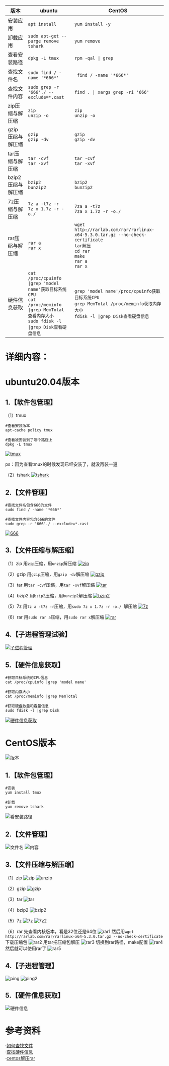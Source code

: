|      版本    | ubuntu                 | CentOS     |
| ---        |    ----              |          ---   |
| 安装应用      | ```apt install```        | ```yum install -y```   |
| 卸载应用      |```sudo apt-get --purge remove tshark```        | ```yum remove ```     |
|查看安装路径|```dpkg -L tmux```|```rpm -qal \| grep ``` |
|查找文件名|```sudo find / -name '*666*'```|``` find / -name '*666*'```|
|查找文件内容|```sudo grep -r '666'./ --exclude=*.cast```|```find . \| xargs grep -ri '666'```|
|zip压缩与解压缩|```zip ```<br>```unzip -o```|```zip```<br>```unzip -o```|
|gzip压缩与解压缩|```gzip```<br>```gzip -dv```|```gzip```<br>```gzip -dv```|
|tar压缩与解压缩|```tar -cvf```<br>```tar -xvf```|```tar -cvf```<br>```tar -xvf```|
|bzip2压缩与解压缩|```bzip2```<br>```bunzip2```|```bzip2```<br>```bunzip2```|
|7z压缩与解压缩|```7z a -t7z -r```<br>```7z x 1.7z -r -o./```|```7za a -t7z ```<br>```7za x 1.7z -r -o./```|
|rar压缩与解压缩|```rar a```<br>```rar x```|```wget http://rarlab.com/rar/rarlinux-x64-5.3.0.tar.gz --no-check-certificate```<br>```tar解压```<br>```cd rar```<br>```make```<br>```rar a ```<br>```rar x```|
|硬件信息获取|```cat /proc/cpuinfo \|grep 'model name'获取目标系统CPU```<br>```cat /proc/meminfo \|grep MemTotal 查看内存大小```<br>```sudo fdisk -l \|grep Disk查看硬盘信息```|```grep 'model name'/proc/cpuinfo获取目标系统CPU```<br>```grep MemTotal /proc/meminfo获取内存大小```<br>```fdisk -l \|grep Disk查看硬盘信息```|

# 详细内容：
# ubuntu20.04版本
## 1.【软件包管理】
（1）tmux
```
#查看安装版本
apt-cache policy tmux
```
```
#查看被安装到了哪个路径上
dpkg -L tmux
```
[![tmux](https://asciinema.org/a/tvqAXSLyC4NX0zps4OWv6Pz0B.svg)](https://asciinema.org/a/tvqAXSLyC4NX0zps4OWv6Pz0B)

 ps：因为查看tmux的时候发现已经安装了，就没再装一遍

（2）tshark
[![tshark](https://asciinema.org/a/v4kQS2ymIa3C3RVkuN96cEU6K.svg)](https://asciinema.org/a/v4kQS2ymIa3C3RVkuN96cEU6K)

## 2.【文件管理】
```
#查找文件名包含666的文件
sudo find / -name '*666*'
```
```
#查找文件内容包含666的文件
sudo grep -r '666'./ --exclude=*.cast
```
[![666](https://asciinema.org/a/3BC5lYph9DG0oi2WZbVEUosiF.svg)](https://asciinema.org/a/3BC5lYph9DG0oi2WZbVEUosiF)

## 3.【文件压缩与解压缩】

（1）zip
用```zip```压缩，用```unzip```解压缩
[![zip](https://asciinema.org/a/2p2wtCbPJjvS6P1OWqNmqzUgG.svg)](https://asciinema.org/a/2p2wtCbPJjvS6P1OWqNmqzUgG)

（2）gzip
用```gzip```压缩，用```gzip -dv```解压缩
[![gzip](https://asciinema.org/a/KThm8ajbFznwNNRqH6cOneiBD.svg)](https://asciinema.org/a/KThm8ajbFznwNNRqH6cOneiBD)

（3）tar
用```tar -cvf```压缩，用```tar -xvf```解压缩
[![tar](https://asciinema.org/a/c9Z44efrhqNZQAD9aPJRp7JFb.svg)](https://asciinema.org/a/c9Z44efrhqNZQAD9aPJRp7JFb)

（4）bzip2
用```bzip2```压缩，用```bunzip2```解压缩
[![bzip2](https://asciinema.org/a/ZHoSoDuZYAmscXIv9t5LPb7wd.svg)](https://asciinema.org/a/ZHoSoDuZYAmscXIv9t5LPb7wd)

（5）7z
用```7z a -t7z -r```压缩，用```sudo 7z x 1.7z -r -o./ ```解压缩
[![7z](https://asciinema.org/a/yIHBeasVJ4ves6WXnBn4DhFk5.svg)](https://asciinema.org/a/yIHBeasVJ4ves6WXnBn4DhFk5)

（6）rar
用```sudo rar a```压缩，用```sudo rar x```解压缩
[![rar](https://asciinema.org/a/mLt70cv980FAaHpKogWhm5KJ1.svg)](https://asciinema.org/a/mLt70cv980FAaHpKogWhm5KJ1)

## 4.【子进程管理试验】
[![子进程管理](https://asciinema.org/a/z4H6os6Gyj8wImGuri45MMx3e.svg)](https://asciinema.org/a/z4H6os6Gyj8wImGuri45MMx3e)

## 5.【硬件信息获取】
```
#获取目标系统的CPU信息
cat /proc/cpuinfo |grep 'model name'
```
```
#获取内存大小
cat /proc/meminfo |grep MemTotal 
```
```
#获取硬盘数量和容量信息
sudo fdisk -l |grep Disk
```
[![硬件信息获取](https://asciinema.org/a/EGPnZHPLj05TlaTjTsFW5O5bo.svg)](https://asciinema.org/a/EGPnZHPLj05TlaTjTsFW5O5bo)

# CentOS版本
![版本](https://user-images.githubusercontent.com/74172793/158055777-add0e4b9-d521-4853-89a6-30654886742a.png)

## 1.【软件包管理】
```
#安装
yum install tmux
```
```
#卸载
yum remove tshark
```
![看安装路径](https://user-images.githubusercontent.com/74172793/158056603-0e875cb5-c58b-4a85-9307-2b69ac21b67f.png)


## 2.【文件管理】
![文件名](https://user-images.githubusercontent.com/74172793/158056614-27a69dc6-b6b0-4793-ba08-7e7bb3d02620.png)
![内容](https://user-images.githubusercontent.com/74172793/158056618-20dcbb07-4705-4c64-9e33-d9711111336c.png)

## 3.【文件压缩与解压缩】

（1）zip
![zip](https://user-images.githubusercontent.com/74172793/158056630-2dbd3cac-e199-4a64-9821-048f35a6da8f.png)
![unzip](https://user-images.githubusercontent.com/74172793/158056642-fd3790fb-f42e-45b2-962e-de236d1bbd10.png)

（2）gzip
![gzip](https://user-images.githubusercontent.com/74172793/158056657-e822db6f-f49f-406b-b407-ae2fb41b6cf1.png)

（3）tar
![tar](https://user-images.githubusercontent.com/74172793/158056667-fed677e9-0ad3-4c17-842e-43f038047775.png)

（4）bzip2
![bzip2](https://user-images.githubusercontent.com/74172793/158056675-bfb399c3-f2c3-4b4d-870a-a93f19efb559.png)

（5）7z
![7z](https://user-images.githubusercontent.com/74172793/158056682-a84b355b-6712-4800-91c2-69b3a14ef4e3.png)
![7z2](https://user-images.githubusercontent.com/74172793/158056684-a4cab255-7cd5-4d54-b69c-a3a3eddbeb83.png)

（6）rar
先查看内核版本，看是32位还是64位
![rar1](https://user-images.githubusercontent.com/74172793/158056690-19b6239f-f99a-4fd0-bee3-3aff945f0033.png)
然后用```wget http://rarlab.com/rar/rarlinux-x64-5.3.0.tar.gz --no-check-certificate```下载压缩包
![rar2](https://user-images.githubusercontent.com/74172793/158056691-e35d9956-229c-49c4-8f94-59ef7e012923.png)
用tar把压缩包解压
![rar3](https://user-images.githubusercontent.com/74172793/158056692-3d9b6d36-6add-442a-9593-1cd0441a6bf4.png)
切换到rar路径，make配置
![rar4](https://user-images.githubusercontent.com/74172793/158056693-e52a8c9c-48dd-423c-b780-0633676a08bd.png)
然后就可以使用rar了
![rar5](https://user-images.githubusercontent.com/74172793/158056694-3b21789d-0f3a-44b0-9076-4cb88155d9e2.png)

## 4.【子进程管理】
![ping](https://user-images.githubusercontent.com/74172793/158056708-8cec3641-2e63-47e0-b042-050baa5f38a3.png)
![ping2](https://user-images.githubusercontent.com/74172793/158056709-a8598998-eefb-45bd-aba9-76724dac0ee3.png)

## 5.【硬件信息获取】
![硬件信息](https://user-images.githubusercontent.com/74172793/158056727-1bda7745-196b-4f9b-805b-4af69e633ff4.png)

# 参考资料
·[如何查找文件](https://jingyan.baidu.com/article/3065b3b6b28b7cbecff8a4e8.html)\
·[查找硬件信息](https://blog.csdn.net/qq_15437629/article/details/51601521)\
·[centos解压rar](https://www.php.cn/centos/446562.html)
